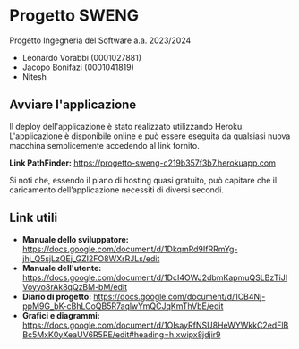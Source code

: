 # Progetto SWENG

 Progetto Ingegneria del Software a.a. 2023/2024
 - Leonardo Vorabbi (0001027881)
 - Jacopo Bonifazi (0001041819)
 - Nitesh
 

## Avviare l'applicazione

Il deploy dell'applicazione è stato realizzato utilizzando Heroku. L'applicazione è disponibile online e può essere eseguita da qualsiasi nuova macchina semplicemente accedendo al link fornito. 

**Link PathFinder:**
https://progetto-sweng-c219b357f3b7.herokuapp.com

Si noti che, essendo il piano di hosting quasi gratuito, può capitare che il caricamento dell’applicazione necessiti di diversi secondi.

## Link utili

- **Manuale dello sviluppatore:** https://docs.google.com/document/d/1DkqmRd9IfRRmYg-jhj_Q5sjLzQEj_GZI2FO8WXrRJLs/edit
- **Manuale dell'utente:** https://docs.google.com/document/d/1DcI4OWJ2dbmKapmuQSLBzTiJIVoyyo8rAk8qQzBM-bM/edit
- **Diario di progetto:** https://docs.google.com/document/d/1CB4Nj-ppM9G_bK-cBhLCoQB5R7aqlwYmQCJqKmThVbE/edit
- **Grafici e diagrammi:** https://docs.google.com/document/d/1OIsayRfNSU8HeWYWkkC2edFlBBc5MxK0yXeaUV6R5RE/edit#heading=h.xwipx8jdjir9
